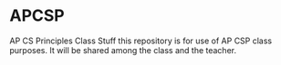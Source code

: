 # APCSP
AP CS Principles Class Stuff
this repository is for use of AP CSP class purposes. It will be shared among the class and the teacher.
